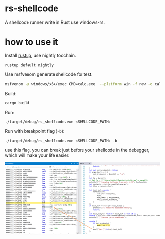 # rs-shellcode

A shellcode runner write in Rust use [windows-rs](https://github.com/microsoft/windows-rs).


# how to use it

Install [rustup](https://rustup.rs/), use nightly toochain.

```sh
rustup default nightly
```

Use msfvenom generate shellcode for test.

```sh
msfvenom -p windows/x64/exec CMD=calc.exe  --platform win -f raw -o calc64.raw
```

Build:

```sh
cargo build
```

Run:

```sh
./target/debug/rs_shellcode.exe <SHELLCODE_PATH>
```

Run with breakpoint flag (`-b`):

```sh
./target/debug/rs_shellcode.exe <SHELLCODE_PATH> -b
```

use this flag, you can break just before your shellcode in the debugger, which will make your life easier.

![breakpoint in windbg](./breakpoint.png)